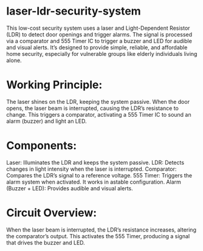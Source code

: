 # laser-ldr-security-system
This low-cost security system uses a laser and Light-Dependent Resistor (LDR) to detect door openings and trigger alarms. The signal is processed via a comparator and 555 Timer IC to trigger a buzzer and LED for audible and visual alerts. It’s designed to provide simple, reliable, and affordable home security, especially for vulnerable groups like elderly individuals living alone.

# Working Principle:
The laser shines on the LDR, keeping the system passive. When the door opens, the laser beam is interrupted, causing the LDR’s resistance to change. This triggers a comparator, activating a 555 Timer IC to sound an alarm (buzzer) and light an LED.

# Components:
Laser: Illuminates the LDR and keeps the system passive.
LDR: Detects changes in light intensity when the laser is interrupted.
Comparator: Compares the LDR’s signal to a reference voltage.
555 Timer: Triggers the alarm system when activated. It works in astable configuration.
Alarm (Buzzer + LED): Provides audible and visual alerts.

# Circuit Overview:
When the laser beam is interrupted, the LDR’s resistance increases, altering the comparator’s output. This activates the 555 Timer, producing a signal that drives the buzzer and LED.
